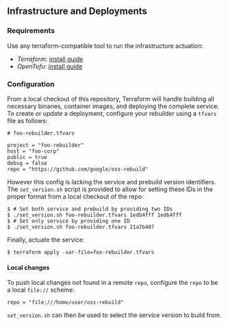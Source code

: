 ## Infrastructure and Deployments

### Requirements

Use any terraform-compatible tool to run the infrastructure actuation:

- _Terraform_: [install guide](https://developer.hashicorp.com/terraform/install)
- _OpenTofu_: [install guide](https://opentofu.org/docs/intro/install)

### Configuration

From a local checkout of this repository, Terraform will handle building all
necessary binaries, container images, and deploying the complete service. To
create or update a deployment, configure your rebuilder using a `tfvars` file
as follows:

```hcl
# foo-rebuilder.tfvars

project = "foo-rebuilder"
host = "foo-corp"
public = true
debug = false
repo = "https://github.com/google/oss-rebuild"
```

However this config is lacking the service and prebuild version identifiers.
The `set_version.sh` script is provided to allow for setting these IDs in the
proper format from a local checkout of the repo:

```
$ # Set both service and prebuild by providing two IDs
$ ./set_version.sh foo-rebuilder.tfvars 1edb4fff 1edb4fff
$ # Set only service by providing one ID
$ ./set_version.sh foo-rebuilder.tfvars 21a7b407
```

Finally, actuate the service:

```
$ terraform apply -var-file=foo-rebuilder.tfvars
```

#### Local changes

To push local changes not found in a remote `repo`, configure the `repo` to be
a local `file://` scheme:

```hcl
repo = "file:///home/user/oss-rebuild"
```

`set_version.sh` can then be used to select the service version to build from.
